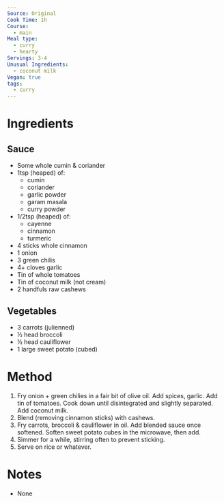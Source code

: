 ```yaml
---
Source: Original
Cook Time: 1h
Course:
  - main
Meal type:
  - curry
  - hearty
Servings: 3-4
Unusual Ingredients:
  - coconut milk
Vegan: true
tags:
  - curry
---
```

# Ingredients

## Sauce

- Some whole cumin & coriander
- 1tsp (heaped) of:
    - cumin
    - coriander
    - garlic powder
    - garam masala
    - curry powder
- 1/2tsp (heaped) of:
    - cayenne
    - cinnamon
    - turmeric
- 4 sticks whole cinnamon
- 1 onion
- 3 green chilis
- 4+ cloves garlic
- Tin of whole tomatoes
- Tin of coconut milk (not cream)
- 2 handfuls raw cashews

## Vegetables

- 3 carrots (julienned)
- ½ head broccoli
- ½ head cauliflower
- 1 large sweet potato (cubed)

# Method

1. Fry onion + green chilies in a fair bit of olive oil. Add spices, garlic. Add tin of tomatoes. Cook down until disintegrated and slightly separated. Add coconut milk.
2. Blend (removing cinnamon sticks) with cashews.
3. Fry carrots, broccoli & cauliflower in oil. Add blended sauce once softened. Soften sweet potato cubes in the microwave, then add.
4. Simmer for a while, stirring often to prevent sticking.
5. Serve on rice or whatever.

# Notes

- None